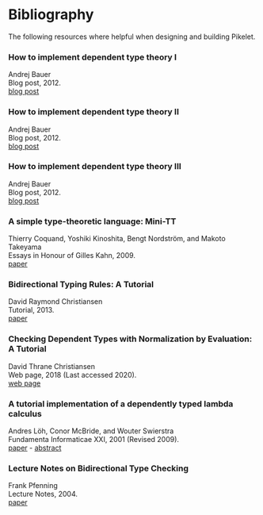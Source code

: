 # Bibliography

The following resources where helpful when designing and building Pikelet.

### How to implement dependent type theory I

Andrej Bauer<br/>
Blog post, 2012.<br/>
[blog post](http://math.andrej.com/2012/11/08/how-to-implement-dependent-type-theory-i/)

### How to implement dependent type theory II

Andrej Bauer<br/>
Blog post, 2012.<br/>
[blog post](http://math.andrej.com/2012/11/11/how-to-implement-dependent-type-theory-ii/)

### How to implement dependent type theory III

Andrej Bauer<br/>
Blog post, 2012.<br/>
[blog post](http://math.andrej.com/2012/11/29/how-to-implement-dependent-type-theory-iii/)

### A simple type-theoretic language: Mini-TT

Thierry Coquand, Yoshiki Kinoshita, Bengt Nordström, and Makoto Takeyama<br/>
Essays in Honour of Gilles Kahn, 2009.<br/>
[paper](http://www.cse.chalmers.se/~bengt/papers/GKminiTT.pdf)

### Bidirectional Typing Rules: A Tutorial

David Raymond Christiansen<br/>
Tutorial, 2013.<br/>
[paper](http://www.davidchristiansen.dk/tutorials/bidirectional.pdf)

### Checking Dependent Types with Normalization by Evaluation: A Tutorial

David Thrane Christiansen<br/>
Web page, 2018 (Last accessed 2020).<br/>
[web page](http://www.davidchristiansen.dk/tutorials/nbe/)

### A tutorial implementation of a dependently typed lambda calculus

Andres Löh, Conor McBride, and Wouter Swierstra<br/>
Fundamenta Informaticae XXI, 2001 (Revised 2009).<br/>
[paper](https://www.andres-loeh.de/LambdaPi/LambdaPi.pdf) -
[abstract](https://www.andres-loeh.de/LambdaPi/)

<!--
### Crude but Effective Stratification

Conor McBride<br/>
Blog post, 2011.<br/>
[blog post](https://mazzo.li/epilogue/index.html%3Fp=857&cpage=1.html)

### Universe Hierarchies

Conor McBride<br/>
Blog post, 2015.<br/>
[blog post](https://pigworker.wordpress.com/2015/01/09/universe-hierarchies/)
-->

### Lecture Notes on Bidirectional Type Checking

Frank Pfenning<br/>
Lecture Notes, 2004.<br/>
[paper](https://www.cs.cmu.edu/~fp/courses/15312-f04/handouts/15-bidirectional.pdf)

<!--
### Dependently typed lambda calculus with a lifting operator

Damien Rouhling<br/>
Internship Report, 2014.<br/>
[paper](http://www-sop.inria.fr/members/Damien.Rouhling/data/internships/M1Report.pdf)
-->
